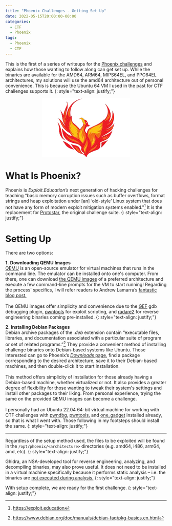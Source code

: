 ```yaml
---
title: "Phoenix Challenges - Getting Set Up"
date: 2022-05-15T20:00:00-00:00
categories:
  - CTF
  - Phoenix
tags:
  - Phoenix
  - CTF
---
```


This is the first of a series of writeups for the [Phoenix challenges](https://exploit.education/phoenix/) and explains how those wanting to follow along can get set up. While the binaries are available for the AMD64, ARM64, MIPS64EL, and PPC64EL architectures, my solutions will use the amd64 architecture out of personal convenience. This is because the Ubuntu 64 VM I used in the past for CTF challenges supports it.
{: style="text-align: justify;"} 

<div style="text-align:center">
  <img src="/assets/images/post_images/Phoenix/phoenix.png">
</div>

# What Is Phoenix?
Phoenix is _Exploit.Education’s_ next generation of hacking challenges for teaching “basic memory corruption issues such as buffer overflows, format strings and heap exploitation under \[an\] ‘old-style’ Linux system that does not have any form of modern exploit mitigation systems enabled."[^1] It is the replacement for [Protostar](https://exploit.education/protostar/), the original challenge suite.
{: style="text-align: justify;"} 

# Setting Up
There are two options:

**1\.** **Downloading QEMU Images**<br/>
[QEMU](https://www.qemu.org) is an open-source emulator for virtual machines that runs in the command line. The emulator can be installed onto one's computer. From there, one can download [the QEMU images](https://exploit.education/downloads/) of a preferred architecture and execute a few command-line prompts for the VM to start running! Regarding the process' specifics, I will refer readers to Andrew Lamarra’s [fantastic blog post.](https://blog.lamarranet.com/index.php/exploit-education-phoenix-setup/#Running_the_Phoenix_Image)<br/><br/>The QEMU images offer simplicity and convenience due to the [GEF](https://github.com/hugsy/gef) gdb debugging plugin, [pwntools](https://github.com/Gallopsled/pwntools) for exploit scripting, and [radare2](https://rada.re/r/) for reverse engineering binaries coming pre-installed.
{: style="text-align: justify;"} 

**2\.** **Installing Debian Packages**<br/>
Debian archive packages of the *.deb* extension contain “executable files, libraries, and documentation associated with a particular suite of program or set of related programs.”[^2] They provide a convenient method of installing challenge binaries onto Debian-based systems like Ubuntu. Those interested can go to Phoenix’s [*Downloads* page](https://exploit.education/downloads/), find a package corresponding to the desired architecture, save it to their Debian-based machines, and then double-click it to start installation.<br/><br/>This method offers simplicity of installation for those already having a Debian-based machine, whether virtualized or not. It also provides a greater degree of flexibility for those wanting to tweak their system's settings and install other packages to their liking. From personal experience, trying the same on the provided QEMU images can become a challenge.<br/><br/>I personally had an Ubuntu 22.04 64-bit virtual machine for working with CTF challenges with [pwndbg](https://github.com/pwndbg/pwndbg), [pwntools](https://github.com/Gallopsled/pwntools), and [one_gadget](https://github.com/david942j/one_gadget) installed already, so that is what I went with. Those following in my footsteps should install the same.
{: style="text-align: justify;"} 

---

Regardless of the setup method used, the files to be exploited will be found in the `/opt/phoenix/<architecture>` directories (e.g. amd64, i486, arm64, amd, etc).
{: style="text-align: justify;"} 

Ghidra, an NSA-developed tool for reverse engineering, analyzing, and decompiling binaries, may also prove useful. It does not need to be installed in a virtual machine specifically because it performs static analysis – i.e. the binaries are <u>not executed during analysis.</u>
{: style="text-align: justify;"} 

With setup complete, we are ready for the first challenge. 
{: style="text-align: justify;"}

[^1]: https://exploit.education
[^2]: https://www.debian.org/doc/manuals/debian-faq/pkg-basics.en.html
